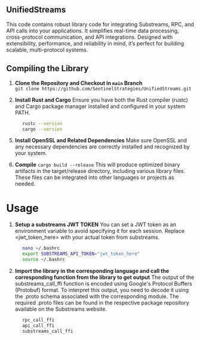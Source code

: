 ## UnifiedStreams
This code contains robust library code for integrating Substreams, RPC, and API calls into your applications. It simplifies real-time data processing, cross-protocol communication, and API integrations. Designed with extensibility, performance, and reliability in mind, it’s perfect for building scalable, multi-protocol systems.

## Compiling the Library

1. **Clone the Repository and Checkout in `main` Branch**  
   `git clone https://github.com/SentinelStrategies/UnifiedStreams.git `
   
3. **Install Rust and Cargo**
Ensure you have both the Rust compiler (rustc) and Cargo package manager installed and configured in your system PATH.
```bash
      rustc --version
      cargo --version
```

5. **Install OpenSSL and Related Dependencies**
Make sure OpenSSL and any necessary dependencies are correctly installed and recognized by your system.

6. **Compile**
`cargo build --release`
This will produce optimized binary artifacts in the target/release directory, including various library files. These files can be integrated into other languages or projects as needed.

# Usage

1. **Setup a substreams JWT TOKEN**
You can set a JWT token as an environment variable to avoid specifying it for each session. Replace <jwt_token_here> with your actual token from substreams.

```bash
      nano ~/.bashrc
      export SUBSTREAMS_API_TOKEN="jwt_token_here"
      source ~/.bashrc
```

2. **Import the library in the corresponding language and call the corresponding function from the library to get output**
   The output of the substreams_call_ffi function is encoded using Google's Protocol Buffers (Protobuf) format. To interpret this output, you need to decode it using the   .proto schema associated with the corresponding module. The required .proto files can be found in the respective package repository available on the Substreams website.

```bash
      rpc_call_ffi
      api_call_ffi
      substreams_call_ffi
```
